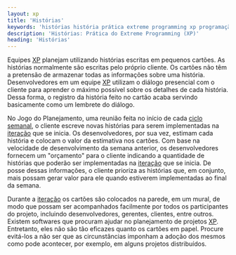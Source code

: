 ```yaml
---
layout: xp
title: 'Histórias'
keywords: 'histórias história prática extreme programming xp programação extrema'
description: 'Histórias: Prática do Extreme Programming (XP)'
heading: 'Histórias'
---
```


Equipes [XP][] planejam utilizando histórias escritas em pequenos cartões. As histórias normalmente são escritas pelo próprio cliente. Os cartões não têm a pretensão de armazenar todas as informações sobre uma história. Desenvolvedores em um equipe [XP][] utilizam o diálogo presencial com o cliente para aprender o máximo possível sobre os detalhes de cada história. Dessa forma, o registro da história feito no cartão acaba servindo basicamente como um lembrete do diálogo.

No Jogo do Planejamento, uma reunião feita no início de cada [ciclo semanal][cs], o cliente escreve novas histórias para serem implementadas na [iteração][cs] que se inicia. Os desenvolvedores, por sua vez, estimam cada história e colocam o valor da estimativa nos cartões. Com base na velocidade de desenvolvimento da semana anterior, os desenvolvedores fornecem um "orçamento" para o cliente indicando a quantidade de histórias que poderão ser implementadas na [iteração][cs] que se inicia. De posse dessas informações, o cliente prioriza as histórias que, em conjunto, mais possam gerar valor para ele quando estiverem implementadas ao final da semana. 

Durante a [iteração][cs] os cartões são colocados na parede, em um mural, de modo que possam ser acompanhados facilmente por todos os participantes do projeto, incluindo desenvolvedores, gerentes, clientes, entre outros. Existem softwares que procuram ajudar no planejamento de projetos [XP][]. Entretanto, eles não são tão eficazes quanto os cartões em papel. Procure evitá-los a não ser que as circunstâncias imponham a adoção dos mesmos como pode acontecer, por exemplo, em alguns projetos distribuídos.

[cs]:		/xp/praticas/ciclo_semanal
[XP]:		/xp